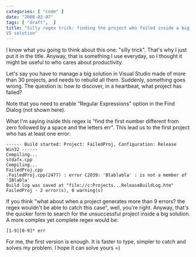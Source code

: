 ```yaml
---
categories: [ "code" ]
date: "2008-02-07"
tags: [ "draft",  ]
title: "Silly regex trick: finding the project who failed inside a big
VS solution"
---
```

I know what you going to think about this one: "silly trick". That's why
I just put it in the title. Anyway, that is something I use everyday,
so I thought it might be useful to who cares about productivity.

Let's say you have to manage a big solution in Visual Studio made
of more than 30 projects, and needs to rebuild all them. Suddenly,
something goes wrong. The question is: how to discover, in a heartbeat,
what project has failed?

Note that you need to enable "Regular Expressions" option in the Find
Dialog (not shown here).

What I'm saying inside this regex is "find the first number different
from zero followed by a space and the letters err". This lead us to the
first project who has at least one error:

    
    ------ Build started: Project: FailedProj, Configuration: Release
    Win32 ------
    Compiling...
    stdafx.cpp
    Compiling...
    FailedProj.cpp
    .FailedProj.cpp(2477) : error C2039: 'Blablabla' : is not a member of
    'IBlabla'
    Build log was saved at "file://c:Projects...ReleaseBuildLog.htm"
    FailedProj - 2 error(s), 0 warning(s)

If you think "what about when a project generates more than 9 errors? the
regex wouldn't be able to catch this case", well, you're right. Anyway,
that's the quicker form to search for the unsuccessful project inside
a big solution. A more complex yet complete regex would be:

    
    [1-9][0-9]* err

For me, the first version is enough. It is faster to type, simpler to
catch and solves my problem. I hope it can solve yours =)
